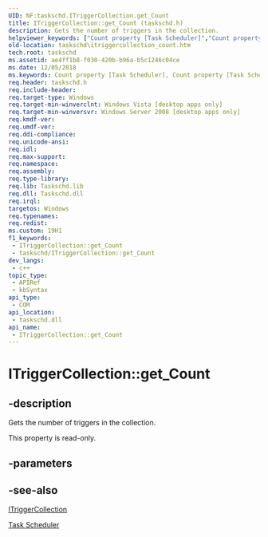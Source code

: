 ```yaml
---
UID: NF:taskschd.ITriggerCollection.get_Count
title: ITriggerCollection::get_Count (taskschd.h)
description: Gets the number of triggers in the collection.
helpviewer_keywords: ["Count property [Task Scheduler]","Count property [Task Scheduler]","ITriggerCollection interface","ITriggerCollection interface [Task Scheduler]","Count property","ITriggerCollection.Count","ITriggerCollection.get_Count","ITriggerCollection::Count","ITriggerCollection::get_Count","get_Count","taskschd.itriggercollection_count","taskschd/ITriggerCollection::Count","taskschd/ITriggerCollection::get_Count"]
old-location: taskschd\itriggercollection_count.htm
tech.root: taskschd
ms.assetid: ae4ff1b8-f030-420b-b96a-b5c1246c04ce
ms.date: 12/05/2018
ms.keywords: Count property [Task Scheduler], Count property [Task Scheduler],ITriggerCollection interface, ITriggerCollection interface [Task Scheduler],Count property, ITriggerCollection.Count, ITriggerCollection.get_Count, ITriggerCollection::Count, ITriggerCollection::get_Count, get_Count, taskschd.itriggercollection_count, taskschd/ITriggerCollection::Count, taskschd/ITriggerCollection::get_Count
req.header: taskschd.h
req.include-header: 
req.target-type: Windows
req.target-min-winverclnt: Windows Vista [desktop apps only]
req.target-min-winversvr: Windows Server 2008 [desktop apps only]
req.kmdf-ver: 
req.umdf-ver: 
req.ddi-compliance: 
req.unicode-ansi: 
req.idl: 
req.max-support: 
req.namespace: 
req.assembly: 
req.type-library: 
req.lib: Taskschd.lib
req.dll: Taskschd.dll
req.irql: 
targetos: Windows
req.typenames: 
req.redist: 
ms.custom: 19H1
f1_keywords:
 - ITriggerCollection::get_Count
 - taskschd/ITriggerCollection::get_Count
dev_langs:
 - c++
topic_type:
 - APIRef
 - kbSyntax
api_type:
 - COM
api_location:
 - taskschd.dll
api_name:
 - ITriggerCollection::get_Count
---
```


# ITriggerCollection::get_Count


## -description

Gets the number of triggers in the collection.

This property is read-only.

## -parameters

## -see-also

<a href="/windows/desktop/api/taskschd/nn-taskschd-itriggercollection">ITriggerCollection</a>



<a href="/windows/desktop/TaskSchd/task-scheduler-start-page">Task Scheduler</a>

